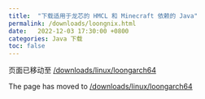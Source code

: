 ```yaml
---
title:  "下载适用于龙芯的 HMCL 和 Minecraft 依赖的 Java"
permalink: /downloads/loongnix.html
date:   2022-12-03 17:30:00 +0800
categories: Java 下载
toc: false
---
```


页面已移动至 [/downloads/linux/loongarch64](/downloads/linux/loongarch64.html)

The page has moved to [/downloads/linux/loongarch64](/downloads/linux/loongarch64.html)

<script>
    setTimeout(function() {
        window.location.href = "/downloads/linux/loongarch64.html";
    }, 5000); // 等待 5 秒.
</script>
